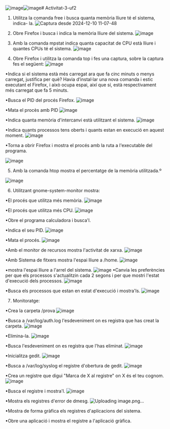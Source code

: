 ![image](https://github.com/user-attachments/assets/84012641-27d8-4827-adca-81b954255d32)![image](https://github.com/user-attachments/assets/e2d2b1b7-2089-4fed-b2f0-c8f4197f612a)# Activitat-3-uf2
1. Utilitza la comanda free i busca quanta memòria lliure té el sistema, indica-
la.
![Captura desde 2024-12-10 11-07-48](https://github.com/user-attachments/assets/e3954386-027f-4d2a-86e9-b5efe3190dee)


2. Obre Firefox i busca i indica la memòria lliure del sistema.
![image](https://github.com/user-attachments/assets/6248f60f-b458-4383-91fc-7e5f0bddfadd)


3. Amb la comanda mpstat indica quanta capacitat de CPU està lliure i
quantes CPUs té el sistema.
![image](https://github.com/user-attachments/assets/48934963-d003-49ea-b69d-c9b3ebf57f25)


4. Obre Firefox i utilitza la comanda top i fes una captura, sobre la captura fes
el següent:
![image](https://github.com/user-attachments/assets/4dc91609-675a-4906-8447-56edd5f322f1)

•Indica si el sistema està més carregat ara que fa cinc minuts o menys
carregat, justifica per què?
Havia d’instal·lar una nova comanda i estic executant el Firefox, i això ocupa espai, així que sí, està respectivament més carregat que fa 5 minuts.

•Busca el PID del procés Firefox.
![image](https://github.com/user-attachments/assets/503977e0-7cf7-4cbb-adac-9bf4af80bb4d)

•Mata el procès amb PID
![image](https://github.com/user-attachments/assets/51d6b195-1cea-49d4-ba8f-90b9fd19eb16)

•Indica quanta memòria d'intercanvi està utilitzant el sistema.
![image](https://github.com/user-attachments/assets/fdbf14ec-a32f-4e95-be93-d389d3053122)

•Indica quants processos tens oberts i quants estan en execució en
aquest moment.
![image](https://github.com/user-attachments/assets/0f8f009a-abe0-429a-a930-b02670a4dbc3)

•Torna a obrir Firefox i mostra el procés amb la ruta a l'executable del
programa.

![image](https://github.com/user-attachments/assets/51465a3d-6d72-4dcd-b83a-7f85ae3f564f)

5. Amb la comanda htop mostra el percentatge de la memòria utilitzada.º

![image](https://github.com/user-attachments/assets/16c7047b-6e11-4d97-b13a-a97af36c6aad)


6. Utilitzant gnome-system-monitor mostra:

•El procés que utilitza més memòria.
![image](https://github.com/user-attachments/assets/349ecc19-b629-4cdd-9a19-533667f69270)

•El procés que utilitza més CPU.
![image](https://github.com/user-attachments/assets/76aa4131-8c1f-432f-b704-bfe1a6055a04)

•Obre el programa calculadora i busca'l.

•Indica el seu PID.
![image](https://github.com/user-attachments/assets/fa3f6f7c-f8ca-4974-baae-a8461989abe2)

•Mata el procés.
![image](https://github.com/user-attachments/assets/02bf9293-9019-4aa9-a923-dbda6f83e1f6)

•Amb el monitor de recursos mostra l'activitat de xarxa.
![image](https://github.com/user-attachments/assets/2f59d941-435e-4902-a1de-6c77816fdb7d)

•Amb Sistema de fitxers mostra l'espai lliure a /home.
![image](https://github.com/user-attachments/assets/baa97a75-9665-472d-8915-5949effc50c8)

•mostra l'espai lliure a l'arrel del sistema.
![image](https://github.com/user-attachments/assets/baa97a75-9665-472d-8915-5949effc50c8)
•Canvia les preferències per que els processos s'actualitzin cada 2
segons i per que mostri l'estat d'execució dels processos.
![image](https://github.com/user-attachments/assets/beee0065-0ca3-4e8b-80d3-35de3c03b344)

•Busca els processos que estan en estat d'execució i mostra'ls.
![image](https://github.com/user-attachments/assets/22884765-7587-49b2-9d77-7dcb02b91651)


7. Monitoratge:

•Crea la carpeta /prova
![image](https://github.com/user-attachments/assets/3073f229-58cb-4a8f-bb63-81da08474eee)

•Busca a /var/log/auth.log l'esdeveniment on es registra que has creat la
carpeta.
![image](https://github.com/user-attachments/assets/fab09653-99c4-476b-941c-373c73017fac)

•Elimina-la.
![image](https://github.com/user-attachments/assets/21fca062-c561-4e79-bc65-f418660306c9)

•Busca l'esdeveniment on es registra que l'has eliminat.
![image](https://github.com/user-attachments/assets/9db024cd-4f81-4f35-b397-af634f630847)

•Inicialitza gedit.
![image](https://github.com/user-attachments/assets/da059c07-b4d1-484b-89c9-7421cc6abf9f)

•Busca a /var/log/syslog el registre d'obertura de gedit.
![image](https://github.com/user-attachments/assets/35804097-19b2-47c0-b269-a9b9c0689cee)

•Crea un registre que digui "Marca de X al registre" on X és el teu cognom.
![image](https://github.com/user-attachments/assets/f22dbabf-028e-48f8-8fca-0cad761dfc40)

•Busca el registre i mostra'l.
![image](https://github.com/user-attachments/assets/b7a6c862-2016-4384-a69c-51a6304db6cf)

•Mostra els registres d'error de dmesg.
![Uploading image.png…]()

•Mostra de forma gràfica els registres d'aplicacions del sistema.

•Obre una aplicació i mostra el registre a l'aplicació gràfica.
